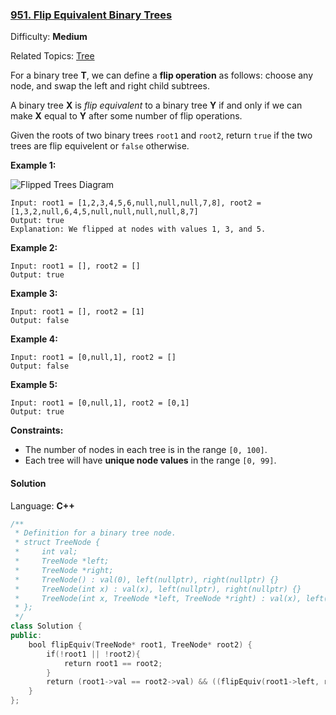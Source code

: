 ### [951\. Flip Equivalent Binary Trees](https://leetcode.com/problems/flip-equivalent-binary-trees/)

Difficulty: **Medium**

Related Topics: [Tree](https://leetcode.com/tag/tree/)

For a binary tree **T**, we can define a **flip operation** as follows: choose any node, and swap the left and right child subtrees.

A binary tree **X** is _flip equivalent_ to a binary tree **Y** if and only if we can make **X** equal to **Y** after some number of flip operations.

Given the roots of two binary trees `root1` and `root2`, return `true` if the two trees are flip equivelent or `false` otherwise.

**Example 1:**

![Flipped Trees Diagram](https://assets.leetcode.com/uploads/2018/11/29/tree_ex.png)

```
Input: root1 = [1,2,3,4,5,6,null,null,null,7,8], root2 = [1,3,2,null,6,4,5,null,null,null,null,8,7]
Output: true
Explanation: We flipped at nodes with values 1, 3, and 5.
```

**Example 2:**

```
Input: root1 = [], root2 = []
Output: true
```

**Example 3:**

```
Input: root1 = [], root2 = [1]
Output: false
```

**Example 4:**

```
Input: root1 = [0,null,1], root2 = []
Output: false
```

**Example 5:**

```
Input: root1 = [0,null,1], root2 = [0,1]
Output: true
```

**Constraints:**

- The number of nodes in each tree is in the range `[0, 100]`.
- Each tree will have **unique node values** in the range `[0, 99]`.

#### Solution

Language: **C++**

```c++
/**
 * Definition for a binary tree node.
 * struct TreeNode {
 *     int val;
 *     TreeNode *left;
 *     TreeNode *right;
 *     TreeNode() : val(0), left(nullptr), right(nullptr) {}
 *     TreeNode(int x) : val(x), left(nullptr), right(nullptr) {}
 *     TreeNode(int x, TreeNode *left, TreeNode *right) : val(x), left(left), right(right) {}
 * };
 */
class Solution {
public:
    bool flipEquiv(TreeNode* root1, TreeNode* root2) {
        if(!root1 || !root2){
            return root1 == root2;
        }
        return (root1->val == root2->val) && ((flipEquiv(root1->left, root2->left) && flipEquiv(root1->right, root2->right)) || (flipEquiv(root1->left, root2->right) && flipEquiv(root1->right, root2->left)));
    }
};
```

